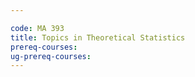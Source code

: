 ```yaml
---

code: MA 393
title: Topics in Theoretical Statistics
prereq-courses: 
ug-prereq-courses: 
---
```


